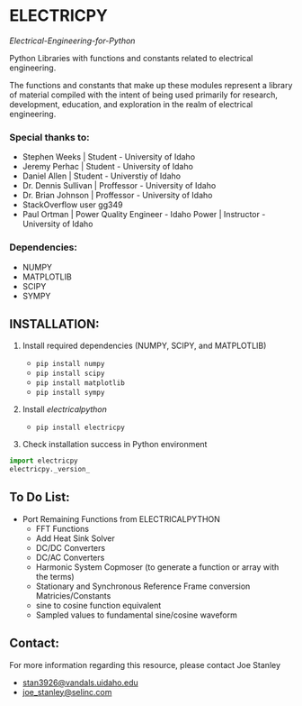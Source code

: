 # ELECTRICPY
*Electrical-Engineering-for-Python*

Python Libraries with functions and constants related to electrical engineering.

The functions and constants that make up these modules represent a library of material compiled with the intent of being used primarily
for research, development, education, and exploration in the realm of electrical engineering.

### Special thanks to:
- Stephen Weeks | Student - University of Idaho
- Jeremy Perhac | Student - University of Idaho
- Daniel Allen | Student - Universtiy of Idaho
- Dr. Dennis Sullivan | Proffessor - University of Idaho
- Dr. Brian Johnson | Proffessor - University of Idaho
- StackOverflow user gg349
- Paul Ortman | Power Quality Engineer - Idaho Power | Instructor - University of Idaho


### Dependencies:
- NUMPY
- MATPLOTLIB
- SCIPY
- SYMPY


## INSTALLATION:
 1. Install required dependencies (NUMPY, SCIPY, and MATPLOTLIB)
    - `pip install numpy`
    - `pip install scipy`
    - `pip install matplotlib`
    - `pip install sympy`
  
 2. Install *electricalpython*
    - `pip install electricpy`
  
 3. Check installation success in Python environment

   ```python
   import electricpy
   electricpy._version_
   ```

## To Do List:
- Port Remaining Functions from ELECTRICALPYTHON
    - FFT Functions
    - Add Heat Sink Solver
    - DC/DC Converters
    - DC/AC Converters
    - Harmonic System Copmoser (to generate a function or array with the terms)
    - Stationary and Synchronous Reference Frame conversion Matricies/Constants
    - sine to cosine function equivalent
    - Sampled values to fundamental sine/cosine waveform


## Contact:
For more information regarding this resource, please contact Joe Stanley
- <stan3926@vandals.uidaho.edu>
- <joe_stanley@selinc.com>